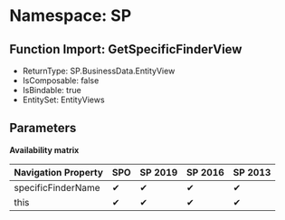 # Namespace: SP

## Function Import: GetSpecificFinderView

- ReturnType: SP.BusinessData.EntityView
- IsComposable: false
- IsBindable: true
- EntitySet: EntityViews

## Parameters

**Availability matrix**

Navigation Property | SPO | SP 2019 | SP 2016 | SP 2013
----------|-----|---------|---------|--------
specificFinderName | ✔ | ✔ | ✔ | ✔
this | ✔ | ✔ | ✔ | ✔
